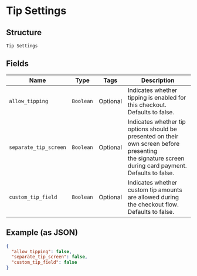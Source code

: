 
# Tip Settings

## Structure

`Tip Settings`

## Fields

| Name | Type | Tags | Description |
|  --- | --- | --- | --- |
| `allow_tipping` | `Boolean` | Optional | Indicates whether tipping is enabled for this checkout. Defaults to false. |
| `separate_tip_screen` | `Boolean` | Optional | Indicates whether tip options should be presented on their own screen before presenting<br>the signature screen during card payment. Defaults to false. |
| `custom_tip_field` | `Boolean` | Optional | Indicates whether custom tip amounts are allowed during the checkout flow. Defaults to false. |

## Example (as JSON)

```json
{
  "allow_tipping": false,
  "separate_tip_screen": false,
  "custom_tip_field": false
}
```

